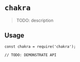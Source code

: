 # `chakra`

> TODO: description

## Usage

```
const chakra = require('chakra');

// TODO: DEMONSTRATE API
```
